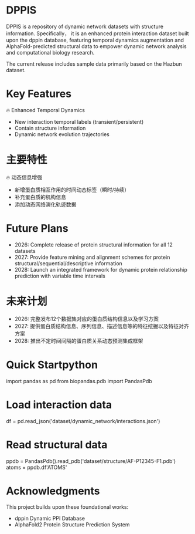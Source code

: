 # DPPIS
DPPIS is a repository of dynamic network datasets with structure information. Specifically， it is an enhanced protein interaction dataset built upon the dppin database, featuring temporal dynamics augmentation and AlphaFold-predicted structural data to empower dynamic network analysis and computational biology research.

The current release includes sample data primarily based on the Hazbun dataset.  

 # Key Features
🔥 Enhanced Temporal Dynamics  
- New interaction temporal labels (transient/persistent)
- Contain structure information
- Dynamic network evolution trajectories

# 主要特性
🔥 动态信息增强  
- 新增蛋白质相互作用的时间动态标签（瞬时/持续）
- 补充蛋白质的机构信息
- 添加动态网络演化轨迹数据


# Future Plans  
- 2026: Complete release of protein structural information for all 12 datasets  
- 2027: Provide feature mining and alignment schemes for protein structural/sequential/descriptive information  
- 2028: Launch an integrated framework for dynamic protein relationship prediction with variable time intervals  

# 未来计划
- 2026: 完整发布12个数据集对应的蛋白质结构信息以及学习方案
- 2027: 提供蛋白质结构信息、序列信息、描述信息等的特征挖掘以及特征对齐方案
- 2028: 推出不定时间间隔的蛋白质关系动态预测集成框架

# Quick Startpython
import pandas as pd
from biopandas.pdb import PandasPdb

# Load interaction data
df = pd.read_json('dataset/dynamic_network/interactions.json')

# Read structural data
ppdb = PandasPdb().read_pdb('dataset/structure/AF-P12345-F1.pdb')
atoms = ppdb.df'ATOMS'


# Acknowledgments
This project builds upon these foundational works:
- dppin Dynamic PPI Database 
- AlphaFold2 Protein Structure Prediction System

